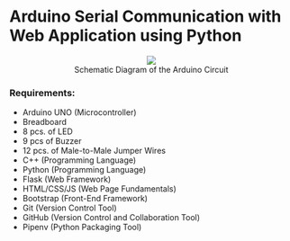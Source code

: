 # Arduino Serial Communication with Web Application using Python

<p align="center">
  <img name="schematic_diagram" src="https://user-images.githubusercontent.com/39390245/164982039-964e7269-26bf-46b6-8aa6-2a34177e2a08.png"/><br>
  <label for="schematic_diagram">Schematic Diagram of the Arduino Circuit</label>
</p>

### Requirements:
- Arduino UNO (Microcontroller)
- Breadboard
- 8 pcs. of LED
- 9 pcs of Buzzer
- 12 pcs. of Male-to-Male Jumper Wires
- C++ (Programming Language)
- Python (Programming Language)
- Flask (Web Framework)
- HTML/CSS/JS (Web Page Fundamentals)
- Bootstrap (Front-End Framework)
- Git (Version Control Tool)
- GitHub (Version Control and Collaboration Tool)
- Pipenv (Python Packaging Tool)
